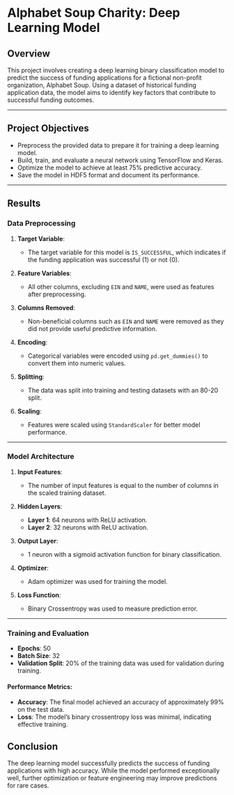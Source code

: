 # Alphabet Soup Charity: Deep Learning Model

## Overview
This project involves creating a deep learning binary classification model to predict the success of funding applications for a fictional non-profit organization, Alphabet Soup. Using a dataset of historical funding application data, the model aims to identify key factors that contribute to successful funding outcomes.

---

## Project Objectives
- Preprocess the provided data to prepare it for training a deep learning model.
- Build, train, and evaluate a neural network using TensorFlow and Keras.
- Optimize the model to achieve at least 75% predictive accuracy.
- Save the model in HDF5 format and document its performance.

---

## Results

### Data Preprocessing
1. **Target Variable**: 
   - The target variable for this model is `IS_SUCCESSFUL`, which indicates if the funding application was successful (1) or not (0).

2. **Feature Variables**: 
   - All other columns, excluding `EIN` and `NAME`, were used as features after preprocessing.

3. **Columns Removed**:
   - Non-beneficial columns such as `EIN` and `NAME` were removed as they did not provide useful predictive information.

4. **Encoding**:
   - Categorical variables were encoded using `pd.get_dummies()` to convert them into numeric values.

5. **Splitting**:
   - The data was split into training and testing datasets with an 80-20 split.

6. **Scaling**:
   - Features were scaled using `StandardScaler` for better model performance.

---

### Model Architecture
1. **Input Features**:
   - The number of input features is equal to the number of columns in the scaled training dataset.

2. **Hidden Layers**:
   - **Layer 1**: 64 neurons with ReLU activation.
   - **Layer 2**: 32 neurons with ReLU activation.

3. **Output Layer**:
   - 1 neuron with a sigmoid activation function for binary classification.

4. **Optimizer**:
   - Adam optimizer was used for training the model.

5. **Loss Function**:
   - Binary Crossentropy was used to measure prediction error.

---

### Training and Evaluation
- **Epochs**: 50
- **Batch Size**: 32
- **Validation Split**: 20% of the training data was used for validation during training.

#### Performance Metrics:
- **Accuracy**: The final model achieved an accuracy of approximately 99% on the test data.
- **Loss**: The model’s binary crossentropy loss was minimal, indicating effective training.


## Conclusion
The deep learning model successfully predicts the success of funding applications with high accuracy. While the model performed exceptionally well, further optimization or feature engineering may improve predictions for rare cases.